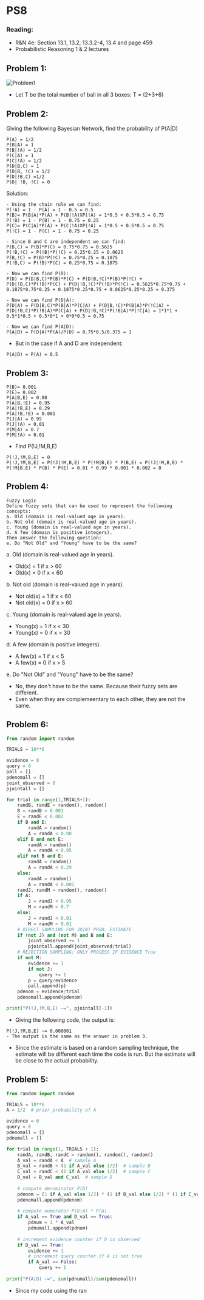 # PS8
### Reading:
- R&N 4e: Section 13.1, 13.2, 13.3.2-4, 13.4 and page 459
- Probabilistic Reasoning 1 & 2 lectures

## Problem 1: 
![Problem1](Problem1.png)
- Let T be the total number of ball in all 3 boxes: T = (2+3+6)
## Problem 2:
Giving the following Bayesian Network, find the probability of P(A|D) 
```
P(A) = 1/2
P(B|A) = 1
P(B|!A) = 1/2
P(C|A) = 1
P(C|!A) = 1/2
P(D|B,C) = 1
P(D|B, !C) = 1/2
P(D|!B,C) =1/2
P(D| !B, !C) = 0
```
Solution:
```
- Using the chain rule we can find:
P(!A) = 1 - P(A) = 1 - 0.5 = 0.5
P(B)= P(B|A)*P(A) + P(B|!A)XP(!A) = 1*0.5 + 0.5*0.5 = 0.75
P(!B) = 1 - P(B) = 1 - 0.75 = 0.25
P(C)= P(C|A)*P(A) + P(C|!A)XP(!A) = 1*0.5 + 0.5*0.5 = 0.75
P(!C) = 1 - P(C) = 1 - 0.75 = 0.25

- Since B and C are independent we can find:
P(B,C) = P(B)*P(C) = 0.75*0.75 = 0.5625
P(!B,!C) = P(!B)*P(!C) = 0.25*0.25 = 0.0625
P(B,!C) = P(B)*P(!C) = 0.75*0.25 = 0.1875
P(!B,C) = P(!B)*P(C) = 0.25*0.75 = 0.1875

- Now we can find P(D):
P(D) = P(D|B,C)*P(B)*P(C) + P(D|B,!C)*P(B)*P(!C) + P(D|!B,C)*P(!B)*P(C) + P(D|!B,!C)*P(!B)*P(!C) = 0.5625*0.75*0.75 + 0.1875*0.75*0.25 + 0.1875*0.25*0.75 + 0.0625*0.25*0.25 = 0.375

- Now we can find P(D|A):
P(D|A) = P(D|B,C)*P(B|A)*P(C|A) + P(D|B,!C)*P(B|A)*P(!C|A) + P(D|!B,C)*P(!B|A)*P(C|A) + P(D|!B,!C)*P(!B|A)*P(!C|A) = 1*1*1 + 0.5*1*0.5 + 0.5*0*1 + 0*0*0.5 = 0.75

- Now we can find P(A|D):
P(A|D) = P(D|A)*P(A)/P(D) = 0.75*0.5/0.375 = 1
```

- But in the case if A and D are independent:
```
P(A|D) = P(A) = 0.5
```

## Problem 3:
```
P(B)= 0.001
P(E)= 0.002
P(A|B,E) = 0.98
P(A|B,!E) = 0.95
P(A|!B,E) = 0.29
P(A|!B,!E) = 0.001
P(J|A) = 0.95
P(J|!A) = 0.01
P(M|A) = 0.7
P(M|!A) = 0.01
```
- Find P(!J,!M,B,E) 
```
P(!J,!M,B,E) = 0
P(!J,!M,B,E) = P(!J|!M,B,E) * P(!M|B,E) * P(B,E) = P(!J|!M,B,E) * P(!M|B,E) * P(B) * P(E) = 0.01 * 0.99 * 0.001 * 0.002 = 0
```

## Problem 4:
```
Fuzzy Logic
Define fuzzy sets that can be used to represent the following concepts:
a. Old (domain is real-valued age in years).
b. Not old (domain is real-valued age in years).
c. Young (domain is real-valued age in years).
d. A few (domain is positive integers).
Then answer the following question:
e. Do "Not Old" and "Young" have to be the same?
```

a. Old (domain is real-valued age in years).
- Old(x) = 1 if x > 60
- Old(x) = 0 if x < 60

b. Not old (domain is real-valued age in years).
- Not old(x) = 1 if x < 60
- Not old(x) = 0 if x > 60

c. Young (domain is real-valued age in years).
- Young(x) = 1 if x < 30
- Young(x) = 0 if x > 30


d. A few (domain is positive integers).
- A few(x) = 1 if x < 5
- A few(x) = 0 if x > 5


e. Do "Not Old" and "Young" have to be the same?
- No, they don't have to be the same. Because their fuzzy sets are different.
- Even when they are complemeentary to each other, they are not the same.

## Problem 6:
```python
from random import random

TRIALS = 10**6

evidence = 0
query = 0
pall = []
pdenomall = []
joint_observed = 0
pjointall = []

for trial in range(1,TRIALS+1):
    randB, randE = random(), random()
    B = randB < 0.001
    E = randE < 0.002
    if B and E:
        randA = random()
        A = randA < 0.98
    elif B and not E:
        randA = random()
        A = randA < 0.95
    elif not B and E:
        randA = random()
        A = randA < 0.29
    else:
        randA = random()
        A = randA < 0.001
    randJ, randM = random(), random()
    if A:
        J = randJ < 0.95
        M = randM < 0.7
    else:
        J = randJ < 0.01
        M = randM < 0.01
    # DIRECT SAMPLING FOR JOINT PROB. ESTIMATE
    if (not J) and (not M) and B and E:
        joint_observed += 1
        pjointall.append(joint_observed/trial)
    # REJECTION SAMPLING: ONLY PROCESS IF EVIDENCE True
    if not M:
        evidence += 1
        if not J:
            query += 1
        p = query/evidence
        pall.append(p)
    pdenom = evidence/trial
    pdenomall.append(pdenom)

print("P(!J,!M,B,E) ~=", pjointall[-1])
```
- Giving the following code, the output is:
``` 
P(!J,!M,B,E) ~= 0.000001
- The output is the same as the answer in problem 3.
```
- Since the estimate is based on a random sampling technique, the estimate will be different each time the code is run. But the estimate will be close to the actual probability.

## Problem 5:
```python
from random import random

TRIALS = 10**6
A = 1/2  # prior probability of A

evidence = 0
query = 0
pdenomall = []
pdnumall = []

for trial in range(1, TRIALS + 1):
    randA, randB, randC = random(), random(), random()
    A_val = randA < A  # sample A
    B_val = randB < (1 if A_val else 1/2)  # sample B
    C_val = randC < (1 if A_val else 1/2)  # sample C
    D_val = B_val and C_val  # sample D
    
    # compute denominator P(D)
    pdenom = (1 if A_val else 1/2) * (1 if B_val else 1/2) * (1 if C_val else 1/2)
    pdenomall.append(pdenom)
    
    # compute numerator P(D|A) * P(A)
    if A_val == True and D_val == True:
        pdnum = 1 * A_val
        pdnumall.append(pdnum)
    
    # increment evidence counter if D is observed
    if D_val == True:
        evidence += 1
        # increment query counter if A is not true
        if A_val == False:
            query += 1
    
print("P(A|D) ~=", sum(pdnumall)/sum(pdenomall))
```
- Since my code using the ran